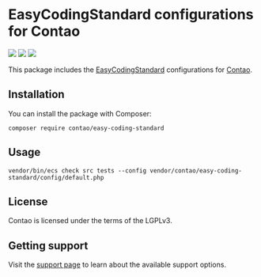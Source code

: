 # EasyCodingStandard configurations for Contao

[![](https://img.shields.io/github/workflow/status/contao/easy-coding-standard/CI/master.svg)](https://github.com/contao/easy-coding-standard/actions)
[![](https://img.shields.io/packagist/v/contao/easy-coding-standard.svg?style=flat-square)](https://packagist.org/packages/contao/easy-coding-standard)
[![](https://img.shields.io/packagist/dt/contao/easy-coding-standard.svg?style=flat-square)](https://packagist.org/packages/contao/easy-coding-standard)

This package includes the [EasyCodingStandard][1] configurations for [Contao][2].

## Installation

You can install the package with Composer:

```
composer require contao/easy-coding-standard
```

## Usage

```
vendor/bin/ecs check src tests --config vendor/contao/easy-coding-standard/config/default.php
```

## License

Contao is licensed under the terms of the LGPLv3.

## Getting support

Visit the [support page][3] to learn about the available support options.

[1]: https://github.com/Symplify/EasyCodingStandard
[2]: https://contao.org
[3]: https://contao.org/en/support.html
